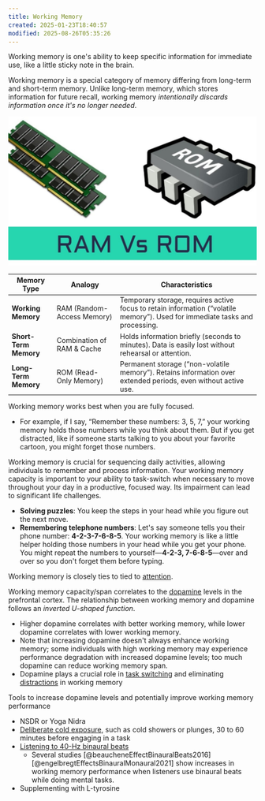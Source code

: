 ```yaml
---
title: Working Memory
created: 2025-01-23T18:40:57
modified: 2025-08-26T05:35:26
---
```


Working memory is one's ability to keep specific information for immediate use, like a little sticky note in the brain.

Working memory is a special category of memory differing from long-term and short-term memory. Unlike long-term memory, which stores information for future recall, working memory _intentionally discards information once it's no longer needed_.

![](../_attachments/e4be6cf80d23557245ee04f643bba5f1.png)

| Memory Type           | Analogy                    | Characteristics                                                                                                              |
| --------------------- | -------------------------- | ---------------------------------------------------------------------------------------------------------------------------- |
| **Working Memory**    | RAM (Random-Access Memory) | Temporary storage, requires active focus to retain information (“volatile memory”). Used for immediate tasks and processing. |
| **Short-Term Memory** | Combination of RAM & Cache | Holds information briefly (seconds to minutes). Data is easily lost without rehearsal or attention.                          |
| **Long-Term Memory**  | ROM (Read-Only Memory)     | Permanent storage (“non-volatile memory”). Retains information over extended periods, even without active use.               |

Working memory works best when you are fully focused.

* For example, if I say, “Remember these numbers: 3, 5, 7,” your working memory holds those numbers while you think about them. But if you get distracted, like if someone starts talking to you about your favorite cartoon, you might forget those numbers.

Working memory is crucial for sequencing daily activities, allowing individuals to remember and process information. Your working memory capacity is important to your ability to task-switch when necessary to move throughout your day in a productive, focused way. Its impairment can lead to significant life challenges.

* **Solving puzzles**: You keep the steps in your head while you figure out the next move.
* **Remembering telephone numbers**: Let's say someone tells you their phone number: **4-2-3-7-6-8-5**. Your working memory is like a little helper holding those numbers in your head while you get your phone. You might repeat the numbers to yourself—**4-2-3, 7-6-8-5**—over and over so you don't forget them before typing.

Working memory is closely ties to tied to [attention](attention.md).

Working memory capacity/span correlates to the [dopamine](__temp__dopamine.md) levels in the prefrontal cortex. The relationship between working memory and dopamine follows an _inverted U-shaped function_.

* Higher dopamine correlates with better working memory, while lower dopamine correlates with lower working memory.
* Note that increasing dopamine doesn't always enhance working memory; some individuals with high working memory may experience performance degradation with increased dopamine levels; too much dopamine can reduce working memory span.
* Dopamine plays a crucial role in [task switching](Task%20Switching.md) and eliminating [distractions](being-indistractable-is-superpower.md) in working memory

Tools to increase dopamine levels and potentially improve working memory performance

* NSDR or Yoga Nidra
* [Deliberate cold exposure](Deliberate%20Heat%20Cold%20Exposure.md), such as cold showers or plunges, 30 to 60 minutes before engaging in a task
* [Listening to 40-Hz binaural beats](https://www.youtube.com/watch?v=CQlTmOFM4Qs&t=1h11m34s)
	* Several studies [@beaucheneEffectBinauralBeats2016] [@engelbregtEffectsBinauralMonaural2021] show increases in working memory performance when listeners use binaural beats while doing mental tasks.
* Supplementing with L-tyrosine
